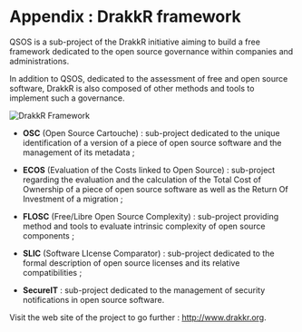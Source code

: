# Appendix : DrakkR framework

QSOS is a sub-project of the DrakkR initiative aiming to build a free framework dedicated to the open source governance within companies and administrations.

In addition to QSOS, dedicated to the assessment of free and open source software, DrakkR is also composed of other methods and tools to implement such a governance.

![DrakkR Framework](Images/drakkr-schema_en.png)

* __OSC__ (Open Source Cartouche) : sub-project dedicated to the unique identification of a version of a piece of open source software and the management of its metadata ;

* __ECOS__ (Evaluation of the Costs linked to Open Source) : sub-project regarding the evaluation and the calculation of the Total Cost of Ownership of a piece of open source software as well as the Return Of Investment of a migration ;

* __FLOSC__ (Free/Libre Open Source Complexity) : sub-project providing method and tools to evaluate intrinsic complexity of open source components ;

* __SLIC__ (Software LIcense Comparator) : sub-project dedicated to the formal description of open source licenses and its relative compatibilities ;

* __SecureIT__ : sub-project dedicated to the management of security notifications in open source software.

Visit the web site of the project to go further : <http://www.drakkr.org>.
